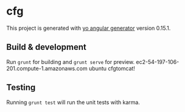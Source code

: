 # cfg

This project is generated with [yo angular generator](https://github.com/yeoman/generator-angular)
version 0.15.1.

## Build & development

Run `grunt` for building and `grunt serve` for preview.
ec2-54-197-106-201.compute-1.amazonaws.com
ubuntu
cfgtomcat!

## Testing

Running `grunt test` will run the unit tests with karma.

